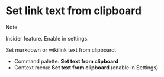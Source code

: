# Set link text from clipboard

> [!NOTE]
> Insider feature. Enable in settings.

Set markdown or wikilink text from clipboard.

- Command palette: **Set text from clipboard**
- Context menu: **Set text from clipboard** (enable in Settings)
